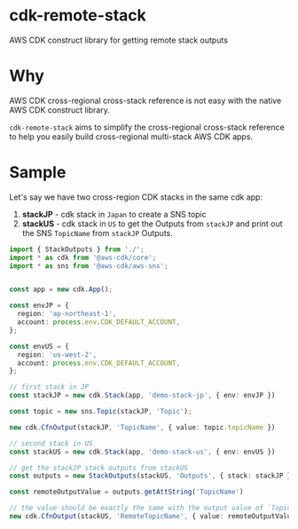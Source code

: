 # cdk-remote-stack
AWS CDK construct library for getting remote stack outputs

# Why

AWS CDK cross-regional cross-stack reference is not easy with the native AWS CDK construct library.

`cdk-remote-stack` aims to simplify the cross-regional cross-stack reference to help you easily build cross-regional multi-stack AWS CDK apps.


# Sample

Let's say we have two cross-region CDK stacks in the same cdk app:

1. **stackJP** - cdk stack in `Japan` to create a SNS topic
2. **stackUS** - cdk stack in `US` to get the Outputs from `stackJP` and print out the SNS `TopicName` from `stackJP` Outputs.


```ts
import { StackOutputs } from './';
import * as cdk from '@aws-cdk/core';
import * as sns from '@aws-cdk/aws-sns';


const app = new cdk.App();

const envJP = {
  region: 'ap-northeast-1',
  account: process.env.CDK_DEFAULT_ACCOUNT,
};

const envUS = {
  region: 'us-west-2',
  account: process.env.CDK_DEFAULT_ACCOUNT,
};

// first stack in JP
const stackJP = new cdk.Stack(app, 'demo-stack-jp', { env: envJP })

const topic = new sns.Topic(stackJP, 'Topic');

new cdk.CfnOutput(stackJP, 'TopicName', { value: topic.topicName })

// second stack in US
const stackUS = new cdk.Stack(app, 'demo-stack-us', { env: envUS })

// get the stackJP stack outputs from stackUS
const outputs = new StackOutputs(stackUS, 'Outputs', { stack: stackJP })

const remoteOutputValue = outputs.getAttString('TopicName')

// the value should be exactly the same with the output value of `TopicName`
new cdk.CfnOutput(stackUS, 'RemoteTopicName', { value: remoteOutputValue })
```
